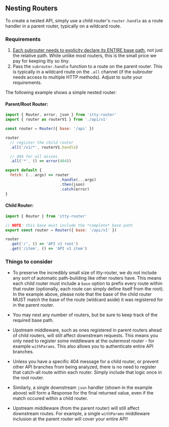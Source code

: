 <script>
  import SEO from '~/components/SEO.svelte'
</script>

<!-- MARKUP -->
<SEO
  title="itty-router"
  subtitle="Nesting Routers"
  description="How to nest routers for deep APIs within itty-router."
  />

## Nesting Routers
To create a nested API, simply use a child router's `router.handle` as a route handler in a parent router, typically on a wildcard route.  

### Requirements
1. <u>Each subrouter needs to explicity declare its ENTIRE base path</u>, not just the relative path. While unlike most routers, this is the small price we pay for keeping itty so tiny.
1. Pass the `subrouter.handle` function to a route on the parent router.  This is typically in a wildcard route on the `.all` channel (if the subrouter needs access to multiple HTTP methods).  Adjust to suite your requirements.

The following example shows a simple nested router:

#### Parent/Root Router:
```js
import { Router, error, json } from 'itty-router'
import { router as routerV1 } from './api/v1'

const router = Router({ base: '/api' })

router
  // register the child router
  .all('/v1/*', routerV1.handle)

  // 404 for all misses
  .all('*', () => error(404))

export default {
  fetch: (...args) => router
                        .handle(...args)
                        .then(json)
                        .catch(error)
}
```

#### Child Router:
```js
import { Router } from 'itty-router'

// NOTE: this base must include the *complete* base path
export const router = Router({ base: '/api/v1' })

router
  .get('/', () => 'API v1 root')
  .get('/item', () => 'API v1 item')
```

### Things to consider
- To preserve the incredibly small size of itty-router, we do not include any sort of automatic path-building like other routers have.  This means each child router must include a `base` option to prefix every route within that router (optionally, each route can simply define itself from the root).  In the example above, please note that the base of the child router MUST match the base of the route (wildcard aside) it was registered for in the parent router.

- You may nest any number of routers, but be sure to keep track of the required base path.

- Upstream middleware, such as ones registered in parent routers ahead of child routers, will still affect downstream requests.  This means you only need to register some middleware at the outermost router - for example `withParams`.  This also allows you to authenticate entire API branches.

- Unless you have a specific 404 message for a child router, or prevent other API branches from being analyzed, there is no need to register that catch-all route within each router.  Simply include that logic once in the root router.

- Similarly, a single downstream `json` handler (shown in the example above) will form a Response for the final returned value, even if the match occured within a child router.

- Upstream middleware (from the parent router) will still affect downstream routes.  For example, a single `withParams` middleware inclusion at the parent router will cover your entire API!
